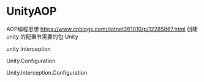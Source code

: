 # UnityAOP
AOP编程思想 https://www.cnblogs.com/dotnet261010/p/12285867.html
创建 unity 的配置节需要的包
Unity

unity Interception

Unity.Configuration

Unity.Interception.Configuration
